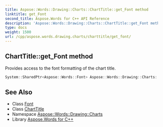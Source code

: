 ```yaml
---
title: Aspose::Words::Drawing::Charts::ChartTitle::get_Font method
linktitle: get_Font
second_title: Aspose.Words for C++ API Reference
description: 'Aspose::Words::Drawing::Charts::ChartTitle::get_Font method. Provides access to the font formatting of the chart title in C++.'
type: docs
weight: 1500
url: /cpp/aspose.words.drawing.charts/charttitle/get_font/
---
```

## ChartTitle::get_Font method


Provides access to the font formatting of the chart title.

```cpp
System::SharedPtr<Aspose::Words::Font> Aspose::Words::Drawing::Charts::ChartTitle::get_Font()
```

## See Also

* Class [Font](../../../aspose.words/font/)
* Class [ChartTitle](../)
* Namespace [Aspose::Words::Drawing::Charts](../../)
* Library [Aspose.Words for C++](../../../)
